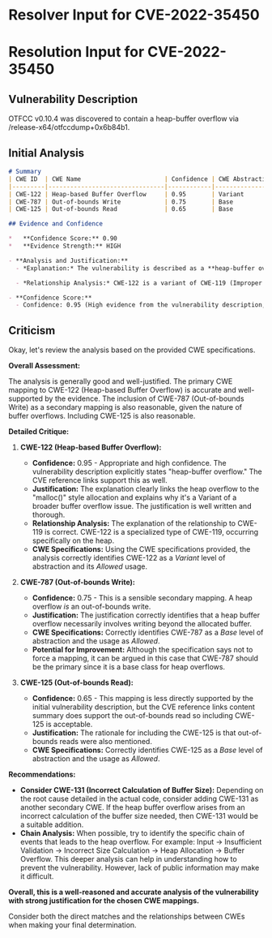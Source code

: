 # Resolver Input for CVE-2022-35450

# Resolution Input for CVE-2022-35450

## Vulnerability Description
OTFCC v0.10.4 was discovered to contain a heap-buffer overflow via /release-x64/otfccdump+0x6b84b1.

## Initial Analysis
```markdown
# Summary 
| CWE ID  | CWE Name                       | Confidence | CWE Abstraction Level | CWE Vulnerability Mapping Label | CWE-Vulnerability Mapping Notes |
|---------|--------------------------------|------------|-----------------------|---------------------------------|---------------------------------|
| CWE-122 | Heap-based Buffer Overflow     | 0.95       | Variant               | Primary                         | Allowed                         |
| CWE-787 | Out-of-bounds Write            | 0.75       | Base                  | Secondary                       | Allowed                         |
| CWE-125 | Out-of-bounds Read             | 0.65       | Base                  | Secondary                       | Allowed                         |

## Evidence and Confidence

*   **Confidence Score:** 0.90
*   **Evidence Strength:** HIGH

- **Analysis and Justification:**  
  - *Explanation:* The vulnerability is described as a **heap-buffer overflow** in OTFCC v0.10.4. The CVE Reference Links Content Summary confirms multiple instances of heap buffer overflows due to improper bounds checking during memory allocation/copying. The primary weakness is the **heap-buffer overflow**, which directly maps to CWE-122 (Heap-based Buffer Overflow). This CWE is a Variant of buffer overflows, specifically when the buffer is allocated on the heap. The supporting evidence explicitly mentions heap overflows and memory corruption. CWE-787 (Out-of-bounds Write) is a related weakness, as a heap buffer overflow involves writing beyond the allocated buffer, which is a common parent of CWE-122. CWE-125 (Out-of-bounds Read) is also included as a secondary weakness because out-of-bounds reads were also mentioned. The MITRE mapping guidance for CWE-122 states that it is ALLOWED for heap overflow conditions.

  - *Relationship Analysis:* CWE-122 is a variant of CWE-119 (Improper Restriction of Operations within the Bounds of a Memory Buffer). CWE-122 is a specific type of out-of-bounds write (CWE-787) that occurs on the heap. CWE-122 can lead to various impacts, including application crashes and potentially arbitrary code execution. CWE-125 (Out-of-bounds Read) is also a child of CWE-119 (Improper Restriction of Operations within the Bounds of a Memory Buffer).

- **Confidence Score:**  
  - Confidence: 0.95 (High evidence from the vulnerability description, CVE reference materials, and retriever results.)
```

## Criticism
Okay, let's review the analysis based on the provided CWE specifications.

**Overall Assessment:**

The analysis is generally good and well-justified. The primary CWE mapping to CWE-122 (Heap-based Buffer Overflow) is accurate and well-supported by the evidence. The inclusion of CWE-787 (Out-of-bounds Write) as a secondary mapping is also reasonable, given the nature of buffer overflows. Including CWE-125 is also reasonable.

**Detailed Critique:**

1.  **CWE-122 (Heap-based Buffer Overflow):**
    *   **Confidence:** 0.95 - Appropriate and high confidence. The vulnerability description explicitly states "heap-buffer overflow." The CVE reference links support this as well.
    *   **Justification:**  The explanation clearly links the heap overflow to the "malloc()" style allocation and explains why it's a Variant of a broader buffer overflow issue. The justification is well written and thorough.
    *   **Relationship Analysis:**  The explanation of the relationship to CWE-119 is correct. CWE-122 is a specialized type of CWE-119, occurring specifically on the heap.
    *   **CWE Specifications:** Using the CWE specifications provided, the analysis correctly identifies CWE-122 as a *Variant* level of abstraction and its *Allowed* usage.

2.  **CWE-787 (Out-of-bounds Write):**
    *   **Confidence:** 0.75 - This is a sensible secondary mapping. A heap overflow *is* an out-of-bounds write.
    *   **Justification:**  The justification correctly identifies that a heap buffer overflow necessarily involves writing beyond the allocated buffer.
    *   **CWE Specifications:** Correctly identifies CWE-787 as a *Base* level of abstraction and the usage as *Allowed*.
    *   **Potential for Improvement:** Although the specification says not to force a mapping, it can be argued in this case that CWE-787 should be the primary since it is a base class for heap overflows.

3.  **CWE-125 (Out-of-bounds Read):**

    *   **Confidence:** 0.65 - This mapping is less directly supported by the initial vulnerability description, but the CVE reference links content summary does support the out-of-bounds read so including CWE-125 is acceptable.
    *   **Justification:** The rationale for including the CWE-125 is that out-of-bounds reads were also mentioned.
    *   **CWE Specifications:** Correctly identifies CWE-125 as a *Base* level of abstraction and the usage as *Allowed*.

**Recommendations:**

*   **Consider CWE-131 (Incorrect Calculation of Buffer Size):** Depending on the root cause detailed in the actual code, consider adding CWE-131 as another secondary CWE. If the heap buffer overflow arises from an incorrect calculation of the buffer size needed, then CWE-131 would be a suitable addition.
*   **Chain Analysis:** When possible, try to identify the specific chain of events that leads to the heap overflow. For example: Input -> Insufficient Validation -> Incorrect Size Calculation -> Heap Allocation -> Buffer Overflow. This deeper analysis can help in understanding how to prevent the vulnerability. However, lack of public information may make it difficult.

**Overall, this is a well-reasoned and accurate analysis of the vulnerability with strong justification for the chosen CWE mappings.**

Consider both the direct matches and the relationships between CWEs
when making your final determination.
        